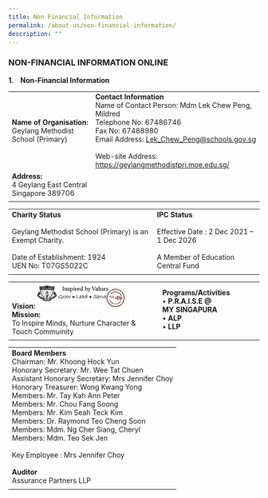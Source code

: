 ```yaml
---
title: Non Financial Information
permalink: /about-us/non-financial-information/
description: ""
---
```

### NON-FINANCIAL INFORMATION ONLINE

**1.    Non-Financial Information**

|  | | 
| -------- | -------- | 
| **Name of Organisation:** <br> Geylang Methodist School (Primary) | **Contact Information** <br> Name of Contact Person: Mdm Lek Chew Peng, Mildred <br> Telephone No: 67486746 <br> Fax No: 67488980 <br> Email Address: Lek_Chew_Peng@schools.gov.sg <br> <Br> Web-site Address: https://geylangmethodistpri.moe.edu.sg/ | 
| **Address:** <Br> 4 Geylang East Central <br> Singapore 389706 | | 
| | | 

| | |
| -------- | -------- | 
| **Charity Status** <br><br> Geylang Methodist School (Primary) is an Exempt Charity. <br><br> Date of Establishment: 1924 <br> UEN No: T07GS5022C  | **IPC Status** <br><br> Effective Date : 2 Dec 2021 – 1 Dec 2026 <Br><br> A Member of Education Central Fund | 
| | |

| | |
| -------- | -------- | 
| **Vision:** ![](/images/Sch%20Vision.jpg) <br>  **Mission:**<br> To Inspire Minds, Nurture Character & Touch Commuinity| **Programs/Activities** <Br> • **P.R.A.I.S.E @ MY SINGAPURA**<Br> • **ALP** <br> • **LLP** | 
| | |

| | 
| -------- | 
| **Board Members** <Br> Chairman: Mr. Khoong Hock Yun <br> Honorary Secretary: Mr. Wee Tat Chuen <br> Assistant Honorary Secretary: Mrs Jennifer Choy <br> Honorary Treasurer: Wong Kwang Yong <br> Members: Mr. Tay Kah Ann Peter <br> Members: Mr. Chou Fang Soong <br> Members: Mr. Kim Seah Teck Kim <br> Members: Dr. Raymond Teo Cheng Soon <br> Members: Mdm. Ng Cher Siang, Cheryl <br> Members: Mdm. Teo Sek Jen <br> <br> Key Employee : Mrs Jennifer Choy <br><Br> **Auditor** <br> Assurance Partners LLP |
| |
 

 

